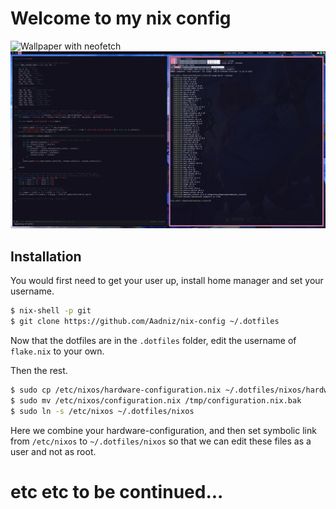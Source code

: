 # Welcome to my nix config

![Wallpaper with neofetch](/docs/screenshots/Screenshot_2024-03-10_08:53:22.png)
![Working with rust in doom emacs](/docs/screenshots/Screenshot_2024-03-10_08:50:44.png)

## Installation

You would first need to get your user up, install home manager and set your username.

``` bash
$ nix-shell -p git
$ git clone https://github.com/Aadniz/nix-config ~/.dotfiles
```

Now that the dotfiles are in the `.dotfiles` folder, edit the username of `flake.nix` to your own.

Then the rest.

``` bash
$ sudo cp /etc/nixos/hardware-configuration.nix ~/.dotfiles/nixos/hardware-configuration.nix
$ sudo mv /etc/nixos/configuration.nix /tmp/configuration.nix.bak
$ sudo ln -s /etc/nixos ~/.dotfiles/nixos
```
Here we combine your hardware-configuration, and then set symbolic link from `/etc/nixos` to `~/.dotfiles/nixos` so that we can edit these files as a user and not as root.

# etc etc to be continued...
